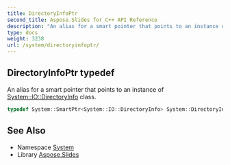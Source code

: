 ```yaml
---
title: DirectoryInfoPtr
second_title: Aspose.Slides for C++ API Reference
description: "An alias for a smart pointer that points to an instance of System::IO::DirectoryInfo class."
type: docs
weight: 3238
url: /system/directoryinfoptr/
---
```

## DirectoryInfoPtr typedef


An alias for a smart pointer that points to an instance of [System::IO::DirectoryInfo](../../system.io/directoryinfo/) class.

```cpp
typedef System::SmartPtr<System::IO::DirectoryInfo> System::DirectoryInfoPtr
```

## See Also

* Namespace [System](../)
* Library [Aspose.Slides](../../)